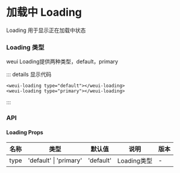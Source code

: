 # 加载中 Loading

Loading 用于显示正在加载中状态

### Loading 类型
weui Loading提供两种类型，default，primary

<weui-loading type="default"></weui-loading>
<weui-loading type="primary"></weui-loading>

::: details 显示代码
```vue
<weui-loading type="default"></weui-loading>
<weui-loading type="primary"></weui-loading>
```
:::

### API
#### Loading Props
|  名称   | 类型  | 默认值 | 说明 | 版本 |
|  ----  | ----  | ----- | ---- | ----- |
| type  | 'default' \| 'primary' | 'default' | Loading类型 | - | 